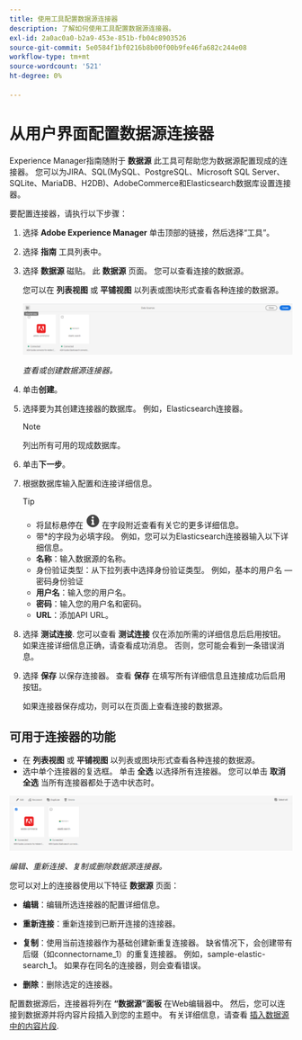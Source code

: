 ```yaml
---
title: 使用工具配置数据源连接器
description: 了解如何使用工具配置数据源连接器。
exl-id: 2a0ac0a0-b2a9-453e-851b-fb04c8903526
source-git-commit: 5e0584f1bf0216b8b00f00b9fe46fa682c244e08
workflow-type: tm+mt
source-wordcount: '521'
ht-degree: 0%

---
```


# 从用户界面配置数据源连接器

Experience Manager指南随附于 **数据源** 此工具可帮助您为数据源配置现成的连接器。 您可以为JIRA、SQL(MySQL、PostgreSQL、Microsoft SQL Server、SQLite、MariaDB、H2DB)、AdobeCommerce和Elasticsearch数据库设置连接器。

要配置连接器，请执行以下步骤：

1. 选择 **Adobe Experience Manager** 单击顶部的链接，然后选择“工具”。
1. 选择 **指南** 工具列表中。
1. 选择 **数据源** 磁贴。 此 **数据源** 页面。 您可以查看连接的数据源。

   您可以在 **列表视图** 或 **平铺视图** 以列表或图块形式查看各种连接的数据源。

   <img src="./assets/data-sources-create-window.png" alt= "数据源页面上列出的数据源" width="800">

   *查看或创建数据源连接器。*
1. 单击&#x200B;**创建**。
1. 选择要为其创建连接器的数据库。 例如，Elasticsearch连接器。
   >[!NOTE]
   >
   >列出所有可用的现成数据库。

1. 单击&#x200B;**下一步**。
1. 根据数据库输入配置和连接详细信息。

   >[!TIP]
   >* 将鼠标悬停在 <img src="./assets/info-details.svg" alt= "信息图标" width="25"> 在字段附近查看有关它的更多详细信息。
   > * 带*的字段为必填字段。 例如，您可以为Elasticsearch连接器输入以下详细信息。

   * **名称**：输入数据源的名称。
   * 身份验证类型：从下拉列表中选择身份验证类型。 例如，基本的用户名 — 密码身份验证
   * **用户名**：输入您的用户名。
   * **密码**：输入您的用户名和密码。
   * **URL**：添加API URL。

1. 选择 **测试连接**. 您可以查看 **测试连接** 仅在添加所需的详细信息后启用按钮。 如果连接详细信息正确，请查看成功消息。 否则，您可能会看到一条错误消息。



1. 选择 **保存** 以保存连接器。     查看 **保存** 在填写所有详细信息且连接成功后启用按钮。


   如果连接器保存成功，则可以在页面上查看连接的数据源。

## 可用于连接器的功能

* 在 **列表视图** 或 **平铺视图**  以列表或图块形式查看各种连接的数据源。
* 选中单个连接器的复选框。 单击 **全选** 以选择所有连接器。 您可以单击 **取消全选** 当所有连接器都处于选中状态时。

<img src="./assets/data-sources-features.png" alt= "数据源页面上的数据源功能" width="800">

*编辑、重新连接、复制或删除数据源连接器。*

您可以对上的连接器使用以下特征 **数据源** 页面：

* **编辑**：编辑所选连接器的配置详细信息。

* **重新连接**：重新连接到已断开连接的连接器。

* **复制**：使用当前连接器作为基础创建新重复连接器。 缺省情况下，会创建带有后缀（如connectorname_1）的重复连接器。 例如，sample-elastic-search_1。
如果存在同名的连接器，则会查看错误。

* **删除**：删除选定的连接器。


配置数据源后，连接器将列在 **“数据源”面板** 在Web编辑器中。 然后，您可以连接到数据源并将内容片段插入到您的主题中。 有关详细信息，请查看 [插入数据源中的内容片段](../user-guide/web-editor-content-snippet.md).
